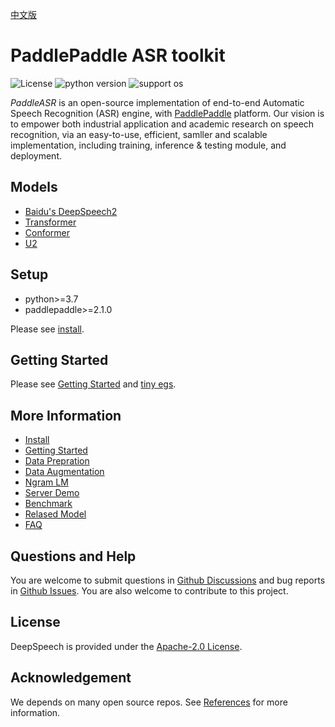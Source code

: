 [中文版](README_cn.md)

# PaddlePaddle ASR toolkit

![License](https://img.shields.io/badge/license-Apache%202-red.svg)
![python version](https://img.shields.io/badge/python-3.7+-orange.svg)
![support os](https://img.shields.io/badge/os-linux-yellow.svg)

*PaddleASR* is an open-source implementation of end-to-end Automatic Speech Recognition (ASR) engine, with [PaddlePaddle](https://github.com/PaddlePaddle/Paddle) platform. Our vision is to empower both industrial application and academic research on speech recognition, via an easy-to-use, efficient, samller and scalable implementation, including training, inference & testing module, and deployment.


## Models

* [Baidu's DeepSpeech2](http://proceedings.mlr.press/v48/amodei16.pdf)
* [Transformer](https://arxiv.org/abs/1706.03762)
* [Conformer](https://arxiv.org/abs/2005.08100)
* [U2](https://arxiv.org/pdf/2012.05481.pdf)

## Setup

* python>=3.7
* paddlepaddle>=2.1.0

Please see [install](doc/src/install.md).

## Getting Started

Please see [Getting Started](doc/src/getting_started.md) and [tiny egs](examples/tiny/s0/README.md).


## More Information  

* [Install](doc/src/install.md)  
* [Getting Started](doc/src/getting_started.md)  
* [Data Prepration](doc/src/data_preparation.md)  
* [Data Augmentation](doc/src/augmentation.md)  
* [Ngram LM](doc/src/ngram_lm.md)  
* [Server Demo](doc/src/server.md)  
* [Benchmark](doc/src/benchmark.md)  
* [Relased Model](doc/src/released_model.md)  
* [FAQ](doc/src/faq.md)  


## Questions and Help

You are welcome to submit questions in [Github Discussions](https://github.com/PaddlePaddle/DeepSpeech/discussions) and bug reports in [Github Issues](https://github.com/PaddlePaddle/DeepSpeech/issues). You are also welcome to contribute to this project.


## License

DeepSpeech is provided under the [Apache-2.0 License](./LICENSE).

## Acknowledgement

We depends on many open source repos. See [References](doc/src/reference.md) for more information.
